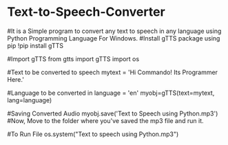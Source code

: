 # Text-to-Speech-Converter
#It is a Simple program to convert any text to speech in any language using Python Programming Language For Windows.
#Install gTTS package using pip
!pip install gTTS

#Import gTTS
from gtts import gTTS
import os

#Text to be converted to speech
mytext = 'Hi Commando! Its Programmer Here.'

#Language to be converted in
language = 'en'
myobj=gTTS(text=mytext, lang=language)

#Saving Converted Audio
myobj.save('Text to Speech using Python.mp3')
#Now, Move to the folder where you've saved the mp3 file and run it. 

#To Run File
os.system("Text to speech using Python.mp3")
